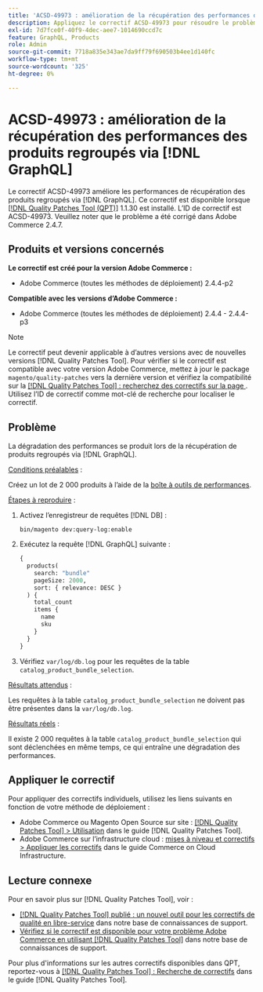 ```yaml
---
title: 'ACSD-49973 : amélioration de la récupération des performances des produits regroupés via [!DNL GraphQL]'
description: Appliquez le correctif ACSD-49973 pour résoudre le problème Adobe Commerce où la dégradation des performances se produit lors de la récupération de produits regroupés via [!DNL GraphQL].
exl-id: 7d7fce0f-40f9-4dec-aee7-1014690ccd7c
feature: GraphQL, Products
role: Admin
source-git-commit: 7718a835e343ae7da9ff79f690503b4ee1d140fc
workflow-type: tm+mt
source-wordcount: '325'
ht-degree: 0%

---
```


# ACSD-49973 : amélioration de la récupération des performances des produits regroupés via [!DNL GraphQL]

Le correctif ACSD-49973 améliore les performances de récupération des produits regroupés via [!DNL GraphQL]. Ce correctif est disponible lorsque [[!DNL Quality Patches Tool (QPT)]](/help/announcements/adobe-commerce-announcements/magento-quality-patches-released-new-tool-to-self-serve-quality-patches.md) 1.1.30 est installé. L’ID de correctif est ACSD-49973. Veuillez noter que le problème a été corrigé dans Adobe Commerce 2.4.7.

## Produits et versions concernés

**Le correctif est créé pour la version Adobe Commerce :**

* Adobe Commerce (toutes les méthodes de déploiement) 2.4.4-p2

**Compatible avec les versions d’Adobe Commerce :**

* Adobe Commerce (toutes les méthodes de déploiement) 2.4.4 - 2.4.4-p3

>[!NOTE]
>
>Le correctif peut devenir applicable à d’autres versions avec de nouvelles versions [!DNL Quality Patches Tool]. Pour vérifier si le correctif est compatible avec votre version Adobe Commerce, mettez à jour le package `magento/quality-patches` vers la dernière version et vérifiez la compatibilité sur la [[!DNL Quality Patches Tool] : recherchez des correctifs sur la page ](https://experienceleague.adobe.com/tools/commerce-quality-patches/index.html?lang=fr). Utilisez l’ID de correctif comme mot-clé de recherche pour localiser le correctif.

## Problème

La dégradation des performances se produit lors de la récupération de produits regroupés via [!DNL GraphQL].

<u>Conditions préalables</u> :

Créez un lot de 2 000 produits à l’aide de la [boîte à outils de performances](https://experienceleague.adobe.com/docs/commerce-operations/configuration-guide/cli/generate-data.html?lang=fr).

<u>Étapes à reproduire</u> :

1. Activez l’enregistreur de requêtes [!DNL DB] :

   ```
   bin/magento dev:query-log:enable
   ```

1. Exécutez la requête [!DNL GraphQL] suivante :

   ```GraphQL
   {
     products(
       search: "bundle"
       pageSize: 2000,
       sort: { relevance: DESC }
     ) {
       total_count
       items {
         name
         sku
       }
     }
   }
   ```

1. Vérifiez `var/log/db.log` pour les requêtes de la table `catalog_product_bundle_selection`.

<u>Résultats attendus</u> :

Les requêtes à la table `catalog_product_bundle_selection` ne doivent pas être présentes dans la `var/log/db.log`.

<u>Résultats réels</u> :

Il existe 2 000 requêtes à la table `catalog_product_bundle_selection` qui sont déclenchées en même temps, ce qui entraîne une dégradation des performances.

## Appliquer le correctif

Pour appliquer des correctifs individuels, utilisez les liens suivants en fonction de votre méthode de déploiement :

* Adobe Commerce ou Magento Open Source sur site : [[!DNL Quality Patches Tool] > Utilisation](https://experienceleague.adobe.com/docs/commerce-operations/tools/quality-patches-tool/usage.html?lang=fr) dans le guide [!DNL Quality Patches Tool].
* Adobe Commerce sur l’infrastructure cloud : [mises à niveau et correctifs > Appliquer les correctifs](https://experienceleague.adobe.com/docs/commerce-cloud-service/user-guide/develop/upgrade/apply-patches.html?lang=fr) dans le guide Commerce on Cloud Infrastructure.

## Lecture connexe

Pour en savoir plus sur [!DNL Quality Patches Tool], voir :

* [[!DNL Quality Patches Tool] publié : un nouvel outil pour les correctifs de qualité en libre-service](/help/announcements/adobe-commerce-announcements/magento-quality-patches-released-new-tool-to-self-serve-quality-patches.md) dans notre base de connaissances de support.
* [Vérifiez si le correctif est disponible pour votre problème Adobe Commerce en utilisant  [!DNL Quality Patches Tool]](/help/support-tools/patches-available-in-qpt-tool/check-patch-for-magento-issue-with-magento-quality-patches.md) dans notre base de connaissances de support.

Pour plus d&#39;informations sur les autres correctifs disponibles dans QPT, reportez-vous à [[!DNL Quality Patches Tool] : Recherche de correctifs](https://experienceleague.adobe.com/tools/commerce-quality-patches/index.html?lang=fr) dans le guide [!DNL Quality Patches Tool].
